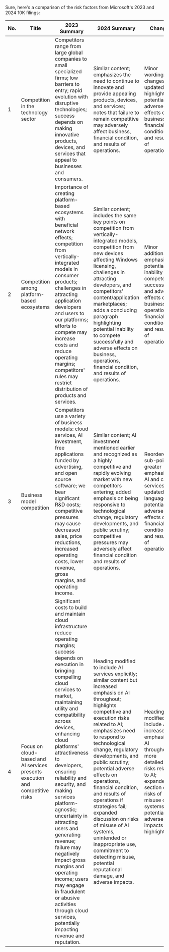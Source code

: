 Sure, here's a comparison of the risk factors from Microsoft's 2023 and 2024 10K filings:

| No. | Title                                                 | 2023 Summary                                                                                                                                                                                                                                                                                                                                                                                                                                                                                                                                                            | 2024 Summary                                                                                                                                                                                                                                                                                                                                                                                                                                                                                                                                                                           | Change                                                                                                                                                                                  |
|-----|-------------------------------------------------------|------------------------------------------------------------------------------------------------------------------------------------------------------------------------------------------------------------------------------------------------------------------------------------------------------------------------------------------------------------------------------------------------------------------------------------------------------------------------------------------------------------------------------------------------------------------------|--------------------------------------------------------------------------------------------------------------------------------------------------------------------------------------------------------------------------------------------------------------------------------------------------------------------------------------------------------------------------------------------------------------------------------------------------------------------------------------------------------------------------------------------------------------------------------------|-----------------------------------------------------------------------------------------------------------------------------------------------------------------------------------------|
| 1   | Competition in the technology sector                  | Competitors range from large global companies to small specialized firms; low barriers to entry; rapid evolution with disruptive technologies; success depends on making innovative products, devices, and services that appeal to businesses and consumers.                                                                                                                                                                                                                                                                      | Similar content; emphasizes the need to continue to innovate and provide appealing products, devices, and services; notes that failure to remain competitive may adversely affect business, financial condition, and results of operations.                                                                                                                                                                                                                                                              | Minor wording changes; updated to highlight potential adverse effects on business, financial condition, and results of operations.                                                      |
| 2   | Competition among platform-based ecosystems           | Importance of creating platform-based ecosystems with beneficial network effects; competition from vertically-integrated models in consumer products; challenges in attracting application developers and users to our platforms; efforts to compete may increase costs and reduce operating margins; competitors' rules may restrict distribution of products and services.                                                                                                                                                                   | Similar content; includes the same key points on competition from vertically-integrated models, competition from new devices affecting Windows licensing, challenges in attracting developers, and competitors' content/application marketplaces; adds a concluding paragraph highlighting potential inability to compete successfully and adverse effects on business, operations, financial condition, and results of operations.                                              | Minor additions emphasizing potential inability to compete successfully and adverse effects on business, operations, financial condition, and results of operations.                     |
| 3   | Business model competition                            | Competitors use a variety of business models: cloud services, AI investment, free applications funded by advertising, and open source software; we bear significant R&D costs; competitive pressures may cause decreased sales, price reductions, increased operating costs, lower revenue, gross margins, and operating income.                                                                                                                                                                                                  | Similar content; AI investment mentioned earlier and recognized as a highly competitive and rapidly evolving market with new competitors entering; added emphasis on being responsive to technological change, regulatory developments, and public scrutiny; competitive pressures may adversely affect financial condition and results of operations.                                                                                                                                                        | Reordered sub-points; greater emphasis on AI and cloud services; updated language on potential adverse effects on financial condition and results of operations.                        |
| 4   | Focus on cloud-based and AI services presents execution and competitive risks | Significant costs to build and maintain cloud infrastructure reduce operating margins; success depends on execution in bringing compelling cloud services to market, maintaining utility and compatibility across devices, enhancing cloud platforms' attractiveness to developers, ensuring reliability and security, and making services platform-agnostic; uncertainty in attracting users and generating revenue; failure may negatively impact gross margins and operating income; users may engage in fraudulent or abusive activities through cloud services, potentially impacting revenue and reputation. | Heading modified to include AI services explicitly; similar content but increased emphasis on AI throughout; highlights competitive and execution risks related to AI; emphasizes need to respond to technological change, regulatory developments, and public scrutiny; potential adverse effects on operations, financial condition, and results of operations if strategies fail; expanded discussion on risks of misuse of AI systems, unintended or inappropriate use, commitment to detecting misuse, potential reputational damage, and adverse impacts. | Heading modified to include AI; increased emphasis on AI throughout; more detailed risks related to AI; expanded section on risks of misuse of AI systems; potential adverse impacts highlighted. |